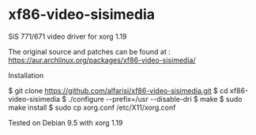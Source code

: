 # xf86-video-sisimedia

SiS 771/671 video driver for xorg 1.19

The original source and patches can be found at : https://aur.archlinux.org/packages/xf86-video-sisimedia/


Installation

$ git clone https://github.com/alfarisi/xf86-video-sisimedia.git
$ cd xf86-video-sisimedia
$ ./configure --prefix=/usr --disable-dri
$ make
$ sudo make install
$ sudo cp xorg.conf /etc/X11/xorg.conf


Tested on Debian 9.5 with xorg 1.19